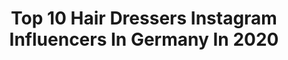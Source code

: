 ---
title: Top 10 Hair Dressers Instagram Influencers In Germany In 2020
description: >-
  Find top hair dressers Instagram influencers in Germany in 2020. Most popular hashtags: #hair #beauty #girl #instagood.
platform: Instagram
hits: 20
text_top: Discover the most popular Instagram profiles on inBeat.
text_bottom: inBeat aggregates 20 Instagram influencers like this in Germany for you to collaborate.
profiles:
  - username: "hairdressers_lookbook"
    fullname: >-
      oliver sundermann
    bio: >-
      Virtuelles Frisurenbuch - Inspirationen für Friseure und ihre Kunden. Gratis-Webinar und Shop mit den aktuellen Aktionen jetzt hier ⬇️⬇️⬇️
    location: "Germany"
    followers: 19011
    engagement: 256
    commentsToLikes: 0.025903
    id: ck9wd0se0djm80j78wjbal9d9
    verified: false
    hashtags: "#kurzhaarschnitt, #silverhair, #haarschnitt, #style"
  - username: "christmais"
    fullname: >-
      Christian Maislinger
    bio: >-
      People/Fashion photographer
    location: "Germany"
    followers: 10248
    engagement: 720
    commentsToLikes: 0.001234
    id: ck5hqphebthsq0i118jk1ski3
    verified: false
    hashtags: "#4blondes, #tarquini, #friseursalzburg, #hairdressersalzburg"
  - username: "hairdreamsbyalice"
    fullname: >-
      Hairdreams by Alice 💇‍♀️💗💖💇‍♀️
    bio: >-
      Hairstylist 💖 @dmachtsgroup #1000orbust member Ambassador @celebluxury popular @olaplex Ambassador @sharkfinshears Balayage,Blonde,Vivids specials
    location: "Germany"
    followers: 15255
    engagement: 278
    commentsToLikes: 0.103106
    id: ck5cl4yv0y9bz0i1171kyclth
    verified: false
    hashtags: "#blondebalayage, #diorembroidery, #louisvuittonjacket, #behindthechair"
  - username: "ang_i_e_"
    fullname: >-
      🅐🅝🅖🅘🅔 🏳️‍🌈
    bio: >-
      Follow @juwangie.world 👭 ᴍᴏᴅᴇʟ / ʟɪғᴇsᴛʏʟᴇ / ᴛʀᴀᴠᴇʟ ᴀɴғʀᴀɢᴇɴ: ᴀɢᴇɴᴄʏ @elenamodels.de @vidamodels @lachfaltenpeople
    location: "Germany"
    followers: 15287
    engagement: 478
    commentsToLikes: 0.053467
    id: ck6u8q4irt0ds0j71end9zzu0
    verified: false
    hashtags: "#portrait, #loveislove, #tomboylifestyleig, #elenamodels"
  - username: "esmeegriesheimer_"
    fullname: >-
      ESMÉE MARIA 🧡
    bio: >-
      MA @tulipmodels_amsterdam 📍 | @urbnmilan| @fordmodelsbrasil | @firstlondon | @metropolitanmodelsgroup | @thetribemodels | @fazemodels 🕊
    location: "Germany"
    followers: 2463
    engagement: 1066
    commentsToLikes: 0.104819
    id: ck6u50xp56y5s0j71f91hovse
    verified: false
    hashtags: "#fendi"
  - username: "nes.xs"
    fullname: >-
      Inés 🎬 Take me out 2020
    bio: >-
      Modeling 📸 Lifestyle 🍒 Fitness 🍑 DM ✉️ for collaboration 📸🎥
    location: "Germany"
    followers: 34857
    engagement: 777
    commentsToLikes: 0.039317
    id: ck8t424wb58jv0j78newoxt36
    verified: false
    hashtags: "#nylon, #portraitsmadeingermany, #instagirl, #picoftheday"
  - username: "lelciaa"
    fullname: >-
      Michaela / Stuttgart /27
    bio: >-
      🇩🇪 German 🇵🇱 Polish 💌michaela93.kh@gmail.com 👗Kleiderkreisel: lela26
    location: "Germany"
    followers: 40738
    engagement: 386
    commentsToLikes: 0.034071
    id: ck0w3c8kyso1t0i196snnj3v2
    verified: false
    hashtags: "#quietthechaos, #outfitterssite, #instapic, #beauty"
  - username: "livadax3"
    fullname: >-
      𝐕𝐈𝐊𝐓𝐎𝐑𝐈𝐀 🕊 𝐋𝐈𝐕𝐀𝐃𝐀
    bio: >-
      » Germany [𝑫𝒓𝒆𝒔𝒅𝒆𝒏] » Beauty ┊ Fashion┊ Tattoo⠀⠀⠀⠀⠀ ⠀ ➳ Impressum: www.livadax3.net ➳ Account enthält Werbung ➳ management@livadax3.com
    location: "Germany"
    followers: 155313
    engagement: 605
    commentsToLikes: 0.019077
    id: ck5c3acl7ywi90i11cglipsuc
    verified: false
    hashtags: "#city, #lights, #dresdengirl, #halloweenmakeupideas"
  - username: "xoxo.sophie"
    fullname: >-
      Sarah-Sophie
    bio: >-
      🦋 Sarah-Sophie 📍Germany | nrw 🌏 Travel • ✨ Lifestyle • 👙 Fashion 👡 @bonovashoes -10% CODE: xoxo.sophie10
    location: "Germany"
    followers: 2617
    engagement: 1431
    commentsToLikes: 0.063749
    id: ck15rabcj6xwa0i19hyzqnnf5
    verified: false
    hashtags: "#ungarn, #body, #healthylifestyle, #travelphotography"
  - username: "sophia.meilin"
    fullname: >-
      ⚜️𝐅𝐈𝐓𝐍𝐄𝐒𝐒|𝐅𝐀𝐒𝐇𝐈𝐎𝐍|𝐋𝐈𝐅𝐄𝐒𝐓𝐘𝐋𝐄⚜️
    bio: >-
      🖤⚜️𝐒𝐌 ￼￼⚜️🖤 𝐜𝐨𝐨𝐩𝐞𝐫𝐚𝐭𝐢𝐨𝐧 𝐫𝐞𝐪𝐮𝐞𝐬𝐭𝐬 𝐯𝐢𝐚 𝐦𝐚𝐢𝐥 𝐊ö𝐥𝐧/ 𝐃𝐄 𝐅𝐨𝐨𝐝 𝐩𝐚𝐠𝐞: @food_ideas_sophiameilin
    location: "Germany"
    followers: 27944
    engagement: 227
    commentsToLikes: 0.025921
    id: ckap4cspb6rnb0i78qv6g952v
    verified: false
    hashtags: "#gym, #stylish, #girlswholift, #me"
---